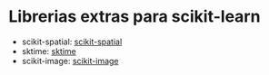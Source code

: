 # Librerias extras para scikit-learn

- scikit-spatial: [scikit-spatial](https://scikit-spatial.readthedocs.io/en/stable/)
- sktime: [sktime](https://www.sktime.net/en/stable/)
- scikit-image: [scikit-image](https://scikit-image.org/)